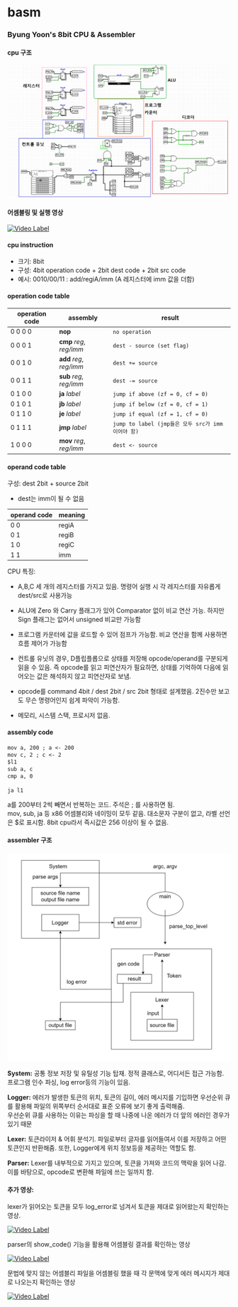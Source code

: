 basm
=

### Byung Yoon's 8bit CPU & Assembler

#### cpu 구조
![cpu구조](imgs/CPU구조.png)

#### 어셈블링 및 실행 영상

[![Video Label](http://img.youtube.com/vi/pB1YIJpi5VE/0.jpg)](https://youtu.be/pB1YIJpi5VE)

#### cpu instruction

- 크기: 8bit
- 구성: 4bit operation code + 2bit dest code + 2bit src code
- 예시: 0010/00/11 : add/regiA/imm (A 레지스터에 imm 값을 더함)

#### operation code table

| operation code | assembly                 | result                                       |
|----------------|--------------------------|----------------------------------------------|
| 0 0 0 0        | **nop**                  | ```no operation```                           |
| 0 0 0 1        | **cmp** *reg*, *reg/imm* | ```dest - source (set flag)```               |
| 0 0 1 0        | **add** *reg*, *reg/imm* | ```dest += source ```                        |
| 0 0 1 1        | **sub** *reg*, *reg/imm* | ```dest -= source ```                        |
| 0 1 0 0        | **ja** *label*           | ```jump if above (zf = 0, cf = 0)```         |
| 0 1 0 1        | **jb** *label*           | ```jump if below (zf = 0, cf = 1)```         |
| 0 1 1 0        | **je** *label*           | ```jump if equal (zf = 1, cf = 0)```         |
| 0 1 1 1        | **jmp** *label*          | ```jump to label (jmp들은 모두 src가 imm이어야 함)``` |
| 1 0 0 0        | **mov** *reg*, *reg/imm* | ```dest <- source```                         |

#### operand code table

구성: dest 2bit + source 2bit

- dest는 imm이 될 수 없음

| operand code | meaning |
|--------------|---------|
| 0 0          | regiA   |
| 0 1          | regiB   |
| 1 0          | regiC   |
| 1 1          | imm     |

CPU 특징:
- A,B,C 세 개의 레지스터를 가지고 있음. 명령어 실행 시 각 레지스터를 자유롭게 dest/src로 사용가능


- ALU에 Zero 와 Carry 플래그가 있어 Comparator 없이 비교 연산 가능. 하지만 Sign 플래그는 없어서 unsigned 비교만 가능함


- 프로그램 카운터에 값을 로드할 수 있어 점프가 가능함. 비교 연산을 함께 사용하면 흐름 제어가 가능함


- 컨트롤 유닛의 경우, D플립플롭으로 상태를 저장해 opcode/operand를 구분되게 읽을 수 있음. 즉 opcode를 읽고 피연산자가 필요하면, 상태를 기억하여 다음에 읽어오는 값은 해석하지 않고 피연산자로 보냄.


- opcode를 command 4bit / dest 2bit / src 2bit 형태로 설계했음. 2진수만 보고도 무슨 명령어인지 쉽게 파악이 가능함.


- 메모리, 시스템 스택, 프로시저 없음.

#### assembly code

```
mov a, 200 ; a <- 200
mov c, 2 ; c <- 2
$l1
sub a, c
cmp a, 0

ja l1
```

a를 200부터 2씩 빼면서 반복하는 코드. 주석은 ; 를 사용하면 됨.   
mov, sub, ja 등 x86 어셈블리와 네이밍이 모두 같음. 대소문자 구분이 없고, 라벨 선언은 $로 표시함. 8bit cpu라서 즉시값은 256 이상이 될 수 없음. 

#### assembler 구조

![어셈블러구조](imgs/어셈블러구조.png)


**System:** 공통 정보 저장 및 유틸성 기능 탑재. 정적 클래스로, 어디서든 접근 가능함. 프로그램 인수 파싱, log error등의 기능이 있음.

**Logger:** 에러가 발생한 토큰의 위치, 토큰의 길이, 에러 메시지를 기입하면 우선순위 큐를 활용해 파일의 위쪽부터 순서대로 표준 오류에 보기 좋게 출력해줌.   
우선순위 큐를 사용하는 이유는 파싱을 할 때 나중에 나온 에러가 더 앞의 에러인 경우가 있기 때문

**Lexer:** 토큰라이저 & 어휘 분석기. 파일로부터 글자를 읽어들여서 이를 저장하고 어떤 토큰인지 반환해줌. 또한, Logger에게 위치 정보등을 제공하는 역할도 함.

**Parser:** Lexer를 내부적으로 가지고 있으며, 토큰을 가져와 코드의 맥락을 읽어 나감. 이를 바탕으로, opcode로 변환해 파일에 쓰는 일까지 함.


#### 추가 영상:

lexer가 읽어오는 토큰을 모두 log_error로 넘겨서 토큰을 제대로 읽어왔는지 확인하는 영상.

[![Video Label](http://img.youtube.com/vi/VgtUffM4Q6g/0.jpg)](https://youtu.be/VgtUffM4Q6g)

parser의 show_code() 기능을 활용해 어셈블링 결과를 확인하는 영상

[![Video Label](http://img.youtube.com/vi/CsG4fYsjeXQ/0.jpg)](https://youtu.be/CsG4fYsjeXQ)

문법에 맞지 않는 어셈블리 파일을 어셈블링 했을 때 각 문맥에 맞게 에러 메시지가 제대로 나오는지 확인하는 영상 

[![Video Label](http://img.youtube.com/vi/7udyaPta5lA/0.jpg)](https://youtu.be/7udyaPta5lA)
